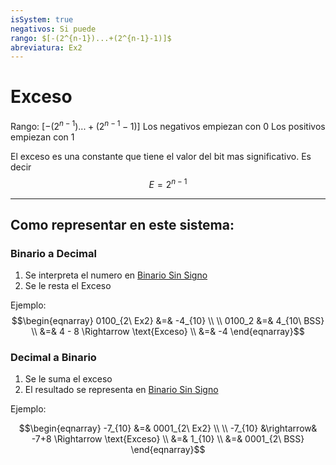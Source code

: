```yaml
---
isSystem: true
negativos: Si puede
rango: $[-(2^{n-1})...+(2^{n-1}-1)]$
abreviatura: Ex2
---
```

# Exceso

Rango: $[-(2^{n-1})...+(2^{n-1}-1)]$
Los negativos empiezan con 0
Los positivos empiezan con 1

El exceso es una constante que tiene el valor del bit mas significativo. Es decir 
$$E=2^{n-1}$$

---

## Como representar en este sistema:

### Binario a Decimal

1. Se interpreta el numero en [Binario Sin Signo](Binario%20Sin%20Signo.md)
2. Se le resta el Exceso

Ejemplo:
$$\begin{eqnarray}
0100_{2\ Ex2} &=& -4_{10} \\
\\
0100_2 &=& 4_{10\ BSS} \\
&=& 4 - 8 \Rightarrow \text{Exceso} \\
&=& -4
\end{eqnarray}$$

### Decimal a Binario

1. Se le suma el exceso
2. El resultado se representa en [Binario Sin Signo](Binario%20Sin%20Signo.md)

Ejemplo:

$$\begin{eqnarray} 
-7_{10} &=& 0001_{2\ Ex2} \\
\\
-7_{10} &\rightarrow& -7+8 \Rightarrow \text{Exceso} \\
&=& 1_{10} \\
&=& 0001_{2\ BSS}
\end{eqnarray}$$